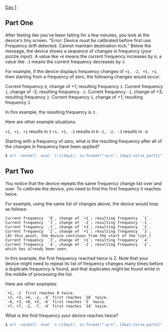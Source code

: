[Day 1](https://adventofcode.com/2018/day/1)

## Part One

After feeling like you've been falling for a few minutes, you look at the device's tiny
screen. "Error: Device must be calibrated before first use. Frequency drift detected.
Cannot maintain destination lock." Below the message, the device shows a sequence of
changes in frequency (your puzzle input). A value like `+6` means the current frequency
increases by `6`; a value like `-3` means the current frequency decreases by `3`.

For example, if the device displays frequency changes of `+1, -2, +3, +1`, then starting
from a frequency of zero, the following changes would occur:

Current frequency  `0`, change of +1; resulting frequency  `1`.
Current frequency  `1`, change of -2; resulting frequency `-1`.
Current frequency `-1`, change of +3; resulting frequency  `2`.
Current frequency  `2`, change of +1; resulting frequency  `3`.

In this example, the resulting frequency is `3.`

Here are other example situations:

`+1, +1, +1` results in  `3`
`+1, +1, -2` results in  `0`
`-1, -2, -3` results in `-6`

Starting with a frequency of zero, what is the resulting frequency after all of the
changes in frequency have been applied?

```erlang
$ erl -noshell -eval 'c:c(day1), io:format("~p~n", [day1:solve_part1("./input.txt")])' -eval 'init:stop()'
```


## Part Two

You notice that the device repeats the same frequency change list over and over. To
calibrate the device, you need to find the first frequency it reaches twice.

For example, using the same list of changes above, the device would loop as follows:

    Current frequency  `0`, change of `+1`; resulting frequency  `1`.
    Current frequency  `1`, change of `-2`; resulting frequency `-1`.
    Current frequency `-1`, change of `+3`; resulting frequency  `2`.
    Current frequency  `2`, change of `+1`; resulting frequency  `3`.
    (At this point, the device continues from the start of the list.)
    Current frequency  `3`, change of `+1`; resulting frequency  `4`.
    Current frequency  `4`, change of `-2`; resulting frequency  `2`, which has already been seen.

In this example, the first frequency reached twice is 2. Note that your device might need
to repeat its list of frequency changes many times before a duplicate frequency is found,
and that duplicates might be found while in the middle of processing the list.

Here are other examples:

    `+1, -1` first reaches 0 twice.
    `+3, +3, +4, -2, -4` first reaches `10` twice.
    `-6, +3, +8, +5, -6` first reaches `5` twice.
    `+7, +7, -2, -7, -4` first reaches `14` twice.

What is the first frequency your device reaches twice?

```erlang
$ erl -noshell -eval 'c:c(day1), io:format("~p~n", [day1:solve_part2("./input.txt")])' -eval 'init:stop()'
```
